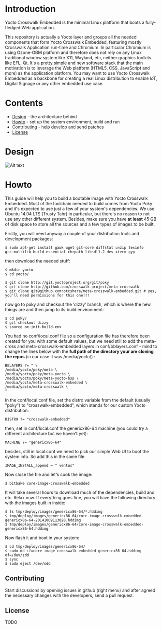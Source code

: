 # Introduction

Yocto Crosswalk Embedded is the minimal Linux platform that boots a
fully-fledged Web application.

This repository is actually a Yocto layer and groups all the needed components
that form Yocto Crosswalk Embedded, featuring mostly Crosswalk Application run-time and
Chromium. In particular Chromium is using Ozone-GBM platform and therefore
does not rely on any Linux traditional window system like X11, Wayland, etc,
neither graphics toolkits like EFL, Qt. It's a pretty simple and new software
stack that the main motivation is to leverage the Web platform (HTML5, CSS,
JavaScript and more) as the
application platform. You may want to use Yocto Crosswalk Embedded as a backbone for creating a real Linux distribution to enable IoT, Digital Signage or any other
embedded use case.

# Contents

  - [Design](#design) - the architecture behind
  - [Howto](#howto) - set up the system environment, build and run
  - [Contributing](#contributing) - help develop and send patches
  - [License](#license)

# Design

![Alt text](https://raw.github.com/tiagovignatti/misc/master/yoctocrosswalkembedded-arch.png "Yocto Crosswalk Embedded architecture overview")

# Howto

This guide will help you to build a bootable image with Yocto Crosswalk Embedded. Most of
the toolchain needed to build comes from Yocto Poky and it's expected to use
just a few of your system's dependencies. We use Ubuntu 14.04 LTS (Trusty
Tahr) in particular, but there's no reason to not use any other different
system. Besides, make sure you have **at least** 45 GB of disk space to store
all the sources and a few types of images to be built.

Firstly, you will need anyway a couple of your distribution tools and
development packages:

  ```
  $ sudo apt-get install gawk wget git-core diffstat unzip texinfo
gcc-multilib build-essential chrpath libsdl1.2-dev xterm gyp
  ```

then download the needed stuff:

  ```
  $ mkdir yocto
  $ cd yocto/

  $ git clone http://git.yoctoproject.org/git/poky
  $ git clone http://github.com/crosswalk-project/meta-crosswalk
  $ git clone git@github.com:otcshare/meta-crosswalk-embedded.git # yes, you'll need permissions for this one!!!
  ```

now go to poky and checkout the 'dizzy' branch, which is where the new things
are and then jump to its build environment:

  ```
  $ cd poky/
  $ git checkout dizzy
  $ source oe-init-build-env

  ```

You had no conf/local.conf file so a configuration file has therefore been
created for you with some default values, but we need still to add the
meta-cross and meta-crosswalk-embedded layers in conf/bblayers.conf - mind to change
the lines below with the **full path of the directory your are cloning the
repos** (in our case it was /media/yocto/) :

  ```
BBLAYERS ?= " \
  /media/yocto/poky/meta \
  /media/yocto/poky/meta-yocto \
  /media/yocto/poky/meta-yocto-bsp \
  /media/yocto/meta-crosswalk-embedded \
  /media/yocto/meta-crosswalk \
  "
  ```

In the conf/local.conf file, set the distro variable from the default (usually "poky")
to "crosswalk-embedded", which stands for our custom Yocto distribution:

  ```
DISTRO ?= "crosswalk-embedded"
  ```

then, set in conf/local.conf the genericx86-64 machine (you could try a
different architecture but we haven't yet):

  ```
MACHINE ?= "genericx86-64"
  ```

besides, still in local.conf we need to pick our simple Web UI to boot the
system into. So add this in the same file:

  ```
IMAGE_INSTALL_append = " ventus"
  ```

Now close the file and let's cook the image: 
  ```
  $ bitbake core-image-crosswalk-embedded
  ```  

It will take several hours to download much of the dependencies, build and
etc. Relax now. If everything goes fine, you will have the following directory
with the images built in inside:
  ```
  $ ls tmp/deploy/images/genericx86-64/*.hddimg
  $ tmp/deploy/images/genericx86-64/core-image-crosswalk-embedded-genericx86-64-20141009113028.hddimg
  $ tmp/deploy/images/genericx86-64/core-image-crosswalk-embedded-genericx86-64.hddimg
  ```

Now flash it and boot in your system:
  ```
  $ cd tmp/deploy/images/genericx86-64/
  $ sudo dd if=core-image-crosswalk-embedded-genericx86-64.hddimg of=/dev/sdd
  $ sync 
  $ sudo eject /dev/sdd
  ```

## Contributing

Start discussions by opening issues in github (right menu) and after agreed
the necessary changes with the developers, send a pull request.

## License

TODO
